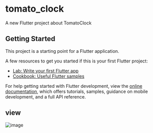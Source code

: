 # tomato_clock

A new Flutter project about TomatoClock

## Getting Started

This project is a starting point for a Flutter application.

A few resources to get you started if this is your first Flutter project:

- [Lab: Write your first Flutter app](https://docs.flutter.dev/get-started/codelab)
- [Cookbook: Useful Flutter samples](https://docs.flutter.dev/cookbook)

For help getting started with Flutter development, view the
[online documentation](https://docs.flutter.dev/), which offers tutorials,
samples, guidance on mobile development, and a full API reference.


## view

![image](https://github.com/webVueBlog/tomato_clock/assets/59645426/68d728ab-fc62-4f72-9142-9649c7f68905)
